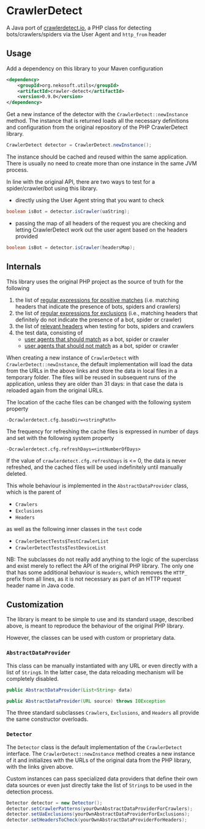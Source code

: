 # CrawlerDetect

A Java port of [crawlerdetect.io](https://github.com/JayBizzle/Crawler-Detect), a PHP class for detecting bots/crawlers/spiders via the User Agent and `http_from` header

## Usage

Add a dependency on this library to your Maven configuration

```xml
<dependency>
    <groupId>org.nekosoft.utils</groupId>
    <artifactId>crawler-detect</artifactId>
    <version>0.9.0</version>
</dependency>
```

Get a new instance of the detector with the `CrawlerDetect::newInstance` method. The instance that is returned
loads all the necessary definitions and configuration from the original repository of the PHP CrawlerDetect library.

```java
CrawlerDetect detector = CrawlerDetect.newInstance();
```

The instance should be cached and reused within the same application. There is usually no need to create more than 
one instance in the same JVM process.

In line with the original API, there are two ways to test for a spider/crawler/bot using this library.

- directly using the User Agent string that you want to check

```java
boolean isBot = detector.isCrawler(uaString);
```

- passing the map of all headers of the request you are checking and letting CrawlerDetect work out the user agent based
on the headers provided

```java
boolean isBot = detector.isCrawler(headersMap);
```

## Internals

This library uses the original PHP project as the source of truth for the following

1. the list of 
[regular expressions for positive matches](https://github.com/JayBizzle/Crawler-Detect/blob/master/raw/Crawlers.txt)
(i.e. matching headers that indicate the presence of bots, spiders and crawlers)
2. the list of 
[regular expressions for exclusions](https://github.com/JayBizzle/Crawler-Detect/blob/master/raw/Exclusions.txt)
(i.e., matching headers that definitely do not indicate the presence of a bot, spider or crawler)
3. the list of 
[relevant headers](https://github.com/JayBizzle/Crawler-Detect/blob/master/raw/Headers.txt) 
when testing for bots, spiders and crawlers
4. the test data, consisting of
   - [user agents that should match](https://github.com/JayBizzle/Crawler-Detect/blob/master/tests/crawlers.txt) 
   as a bot, spider or crawler
   - [user agents that should not match](https://github.com/JayBizzle/Crawler-Detect/blob/master/tests/devices.txt)
   as a bot, spider or crawler

When creating a new instance of `CrawlerDetect` with `CrawlerDetect::newInstance`, the default implementation will load
the data from the URLs in the above links and store the data in local files in a temporary folder. The files will be 
reused in subsequent runs of the application, unless they are older than 31 days: in that case the data is reloaded 
again from the original URLs.

The location of the cache files can be changed with the following system property

```
-Dcrawlerdetect.cfg.baseDir=<stringPath>
```

The frequency for refreshing the cache files is expressed in number of days and set with the following system property

```
-Dcrawlerdetect.cfg.refreshDays=<intNumberOfDays>
```

If the value of `crawlerdetect.cfg.refreshDays` is <= 0, the data is never refreshed, and the cached files will be used
indefinitely until manually deleted.

This whole behaviour is implemented in the `AbstractDataProvider` class, which is the parent of

- `Crawlers`
- `Exclusions`
- `Headers`

as well as the following inner classes in the `test` code

- `CrawlerDetectTests$TestCrawlerList`
- `CrawlerDetectTests$TestDeviceList`

NB: The subclasses do not really add anything to the logic of the superclass and exist merely to reflect the API of the
original PHP library. The only one that has some additional behaviour is `Headers`, which removes the `HTTP_` prefix 
from all lines, as it is not necessary as part of an HTTP request header name in Java code.

## Customization

The library is meant to be simple to use and its standard usage, described above, is meant to reproduce the behaviour of
the original PHP library.

However, the classes can be used with custom or proprietary data.

### `AbstractDataProvider`

This class can be manually instantiated with any URL or even directly with a list of `String`s. In the latter case, the
data reloading mechanism will be completely disabled.

```java
public AbstractDataProvider(List<String> data)

public AbstractDataProvider(URL source) throws IOException
```

The three standard subclasses `Crawlers`, `Exclusions`, and `Headers` all provide the same constructor overloads.

### `Detector`

The `Detector` class is the default implementation of the `CrawlerDetect` interface. The `CrawlerDetect::newInstance`
method creates a new instance of it and initializes with the URLs of the original data from the PHP library, with the 
links given above.

Custom instances can pass specialized data providers that define their own data sources or even just directly take the 
list of `String`s to be used in the detection process.

```java
Detector detector = new Detector();
detector.setCrawlerPatterns(yourOwnAbstractDataProviderForCrawlers);
detector.setUaExclusions(yourOwnAbstractDataProviderForExclusions);
detector.setHeadersToCheck(yourOwnAbstractDataProviderForHeaders);
```
